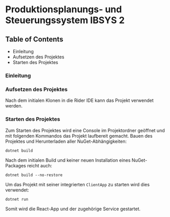 # Produktionsplanungs- und Steuerungssystem IBSYS 2

## Table of Contents
- Einleitung
- Aufsetzen des Projektes
- Starten des Projektes

### Einleitung

### Aufsetzen des Projektes
Nach dem initialen Klonen in die Rider IDE kann das Projekt verwendet werden.

### Starten des Projektes
Zum Starten des Projektes wird eine Console im Projektordner geöffnet und mit folgenden Kommandos das Projekt laufbereit gemacht.
Bauen des Projektes und Herunterladen aller NuGet-Abhängigkeiten:
```
dotnet build
```
Nach dem initialen Build und keiner neuen Installation eines NuGet-Packages reicht auch:
```
dotnet build --no-restore
```
Um das Projekt mit seiner integrierten `ClientApp` zu starten wird dies verwendet:
```
dotnet run
```
Somit wird die React-App und der zugehörige Service gestartet.
